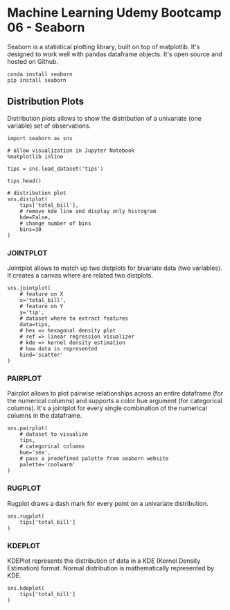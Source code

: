 # Machine Learning Udemy Bootcamp 06 - Seaborn

Seaborn is a statistical plotting library, built on top of matplotlib.
It's designed to work well with pandas dataframe objects.
It's open source and hosted on Github.

```
conda install seaborn
pip install seaborn
```

## Distribution Plots
Distribution plots allows to show the distribution of a univariate (one variable) set of observations.
```
import seaborn as sns

# allow visualization in Jupyter Notebook
%matplotlib inline

tips = sns.load_dataset('tips')

tips.head()

# distribution plot
sns.distplot(
    tips['total_bill'],
    # remove kde line and display only histogram
    kde=False,
    # change number of bins
    bins=30
)
```

### JOINTPLOT
Jointplot allows to match up two distplots for bivariate data (two variables).
It creates a canvas where are related two distplots.
```
sns.jointplot(
    # feature on X
    x='total_bill',
    # feature on Y
    y='tip',
    # dataset where to extract features
    data=tips,
    # hex => hexagonal density plot
    # ref => linear regression visualizer
    # kde => kernel density estimation
    # how data is represented
    kind='scatter'
)
```

### PAIRPLOT
Pairplot allows to plot pairwise relationships across an entire dataframe (for the numerical columns) and supports a color hue argument (for categorical columns).
It's a jointplot for every single combination of the numerical columns in the dataframe.
```
sns.pairplot(
    # dataset to visualize
    tips,
    # categorical columns
    hue='sex',
    # pass a predefined palette from seaborn website
    palette='coolwarm'
)
```

### RUGPLOT
Rugplot draws a dash mark for every point on a univariate distribution.
```
sns.rugplot(
    tips['total_bill']
)
```

### KDEPLOT
KDEPlot represents the distribution of data in a KDE (Kernel Density Estimation) format.
Normal distribution is mathematically represented by KDE.
```
sns.kdeplot(
    tips['total_bill']
)
```
